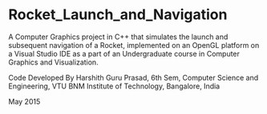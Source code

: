 # Rocket_Launch_and_Navigation

A Computer Graphics project in C++ that simulates the launch and subsequent navigation of a Rocket, 
implemented on an OpenGL platform on a Visual Studio IDE 
as a part of an Undergraduate course in Computer Graphics and Visualization.

Code Developed By Harshith Guru Prasad,
6th Sem, Computer Science and Engineering, VTU
BNM Institute of Technology, Bangalore, India

May 2015
